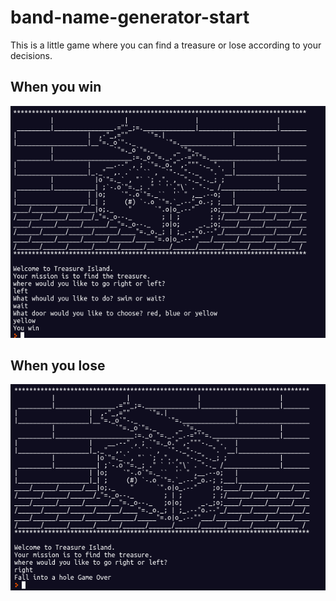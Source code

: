# band-name-generator-start

This is a little game where you can find a treasure or lose according to your decisions.

## When you win

![Win](/screenshots/treasure_island_win.png)

## When you lose

![lose](/screenshots/treasure_island_lose.png)



